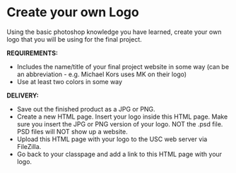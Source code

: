 Create your own Logo
====================

Using the basic photoshop knowledge you have learned, create your own logo that you will be using for the final project.

**REQUIREMENTS:**
* Includes the name/title of your final project website in some way (can be an abbreviation - e.g. Michael Kors uses MK on their logo)
* Use at least two colors in some way

**DELIVERY:**
* Save out the finished product as a JPG or PNG.
* Create a new HTML page. Insert your logo inside this HTML page. Make sure you insert the JPG or PNG version of your logo. NOT the .psd file. PSD files will NOT show up a website.
* Upload this HTML page with your logo to the USC web server via FileZilla.
* Go back to your classpage and add a link to this HTML page with your logo.
